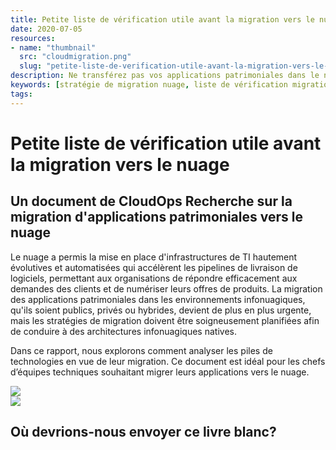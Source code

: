 ```yaml
---
title: Petite liste de vérification utile avant la migration vers le nuage
date: 2020-07-05
resources:
- name: "thumbnail"
  src: "cloudmigration.png"
  slug: "petite-liste-de-verification-utile-avant-la-migration-vers-le-nuage"
description: Ne transférez pas vos applications patrimoniales dans le nuage. Créez un plan détaillé pour trouver des équivalents en nuage natif.
keywords: [stratégie de migration nuage, liste de vérification migration nuage, migration nuage]
tags:
---
```



<div class="landing-page">
    <!-- hero -->
    <div class="hero jumbotron reading-landing jumbotron-fluid">
        <div class="container-fluid">
            <div class="row">
                <div class="col-xl-6 offset-xl-2 col-lg-10 offset-lg-1 col-md-12">
                    <h1 class="display-4">Petite liste de vérification utile avant la migration vers le nuage</h1>
                </div>
            </div>
        </div>
    </div>
    <div class="main-content">
        <div class="row">
            <div class="col-xl-4 offset-xl-2 without-bottom-line">
                <div class="workshop-prerequisites">
                    <h2>Un document de CloudOps Recherche sur la migration d'applications patrimoniales vers le nuage</h2>                             
                    <p>Le nuage a permis la mise en place d'infrastructures de TI hautement évolutives et automatisées qui accélèrent les pipelines de livraison de logiciels, permettant aux organisations de répondre efficacement aux demandes des clients et de numériser leurs offres de produits. La migration des applications patrimoniales dans les environnements infonuagiques, qu'ils soient publics, privés ou hybrides, devient de plus en plus urgente, mais les stratégies de migration doivent être soigneusement planifiées afin de conduire à des architectures infonuagiques natives.</p>
                    <p>Dans ce rapport, nous explorons comment analyser les piles de technologies en vue de leur migration. Ce document est idéal pour les chefs d’équipes techniques souhaitant migrer leurs applications vers le nuage.</p>
                </div>
            </div>
                <div class="col-xl-4 offset-xl-0 white-paper-image">
                <img src="/images/white-papers/cloud-migration-fr.png">
            </div>
        </div>
            </div>
        </div>
    </div>
    <!-- contact us -->
    <div class="contact-us-card">
        <div class="row">
            <div class="col-xl-8 offset-xl-2 col-lg-10 offset-lg-1 col-md-12 col-sm-12 col-xs-12">
                <img src="/images/single-line-arrows.png">
            </div>
            <div
                class="col-xl-3 offset-xl-3 col-lg-3 offset-lg-1 col-md-10 offset-md-1 col-sm-10 offset-sm-1 col-xs-12">
                <h2>Où devrions-nous envoyer ce livre blanc?</h2>
            </div>
            <div class="col-xl-5 offset-xl-0 col-lg-6 offset-lg-1 col-md-8 offset-md-2 col-sm-10 offset-sm-1 col-xs-12 general-contact-form"><br>
<script charset="utf-8" type="text/javascript" src="//js.hsforms.net/forms/embed/v2.js"></script>
<script>
  hbspt.forms.create({
    region: "na1",
    portalId: "6195483",
    formId: "3a22d415-ce5b-4552-b0a8-c4dbc3ecb833"
  });
</script>
            </div>
        </div>
    </div>
</div>